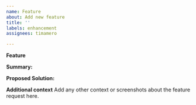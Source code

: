 ```yaml
---
name: Feature
about: Add new feature
title: ''
labels: enhancement
assignees: timamero

---
```


**Feature**

**Summary:**
<!-- A clear and concise summary of the feature you want to request. -->

**Proposed Solution:**
<!-- A clear and concise description of what you want to happen. -->

**Additional context**
Add any other context or screenshots about the feature request here.
